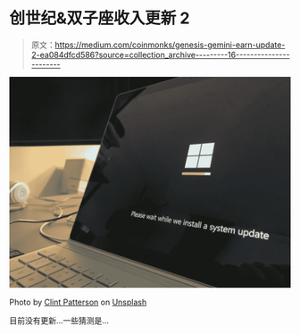 # 创世纪&双子座收入更新 2

> 原文：<https://medium.com/coinmonks/genesis-gemini-earn-update-2-ea084dfcd586?source=collection_archive---------16----------------------->

![](img/28dfa937e19fe6eb9eae9ae1f4157700.png)

Photo by [Clint Patterson](https://unsplash.com/@cbpsc1?utm_source=medium&utm_medium=referral) on [Unsplash](https://unsplash.com?utm_source=medium&utm_medium=referral)

目前没有更新…一些猜测是…